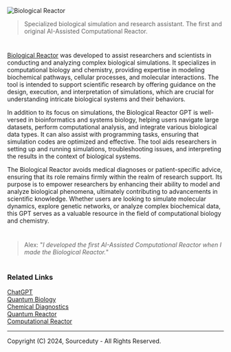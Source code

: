 ![Biological Reactor](https://github.com/user-attachments/assets/080898df-a776-46e7-bd1d-14aa9ff48fab)

> Specialized biological simulation and research assistant. The first and original AI-Assisted Computational Reactor.

#

[Biological Reactor](https://chatgpt.com/g/g-CUVC7pS9G-biological-reactor) was developed to assist researchers and scientists in conducting and analyzing complex biological simulations. It specializes in computational biology and chemistry, providing expertise in modeling biochemical pathways, cellular processes, and molecular interactions. The tool is intended to support scientific research by offering guidance on the design, execution, and interpretation of simulations, which are crucial for understanding intricate biological systems and their behaviors.

In addition to its focus on simulations, the Biological Reactor GPT is well-versed in bioinformatics and systems biology, helping users navigate large datasets, perform computational analysis, and integrate various biological data types. It can also assist with programming tasks, ensuring that simulation codes are optimized and effective. The tool aids researchers in setting up and running simulations, troubleshooting issues, and interpreting the results in the context of biological systems.

The Biological Reactor avoids medical diagnoses or patient-specific advice, ensuring that its role remains firmly within the realm of research support. Its purpose is to empower researchers by enhancing their ability to model and analyze biological phenomena, ultimately contributing to advancements in scientific knowledge. Whether users are looking to simulate molecular dynamics, explore genetic networks, or analyze complex biochemical data, this GPT serves as a valuable resource in the field of computational biology and chemistry.

#

> Alex: "*I developed the first AI-Assisted Computational Reactor when I made the Biological Reactor.*"

#
### Related Links

[ChatGPT](https://github.com/sourceduty/ChatGPT)
<br>
[Quantum Biology](https://chatgpt.com/g/g-xK8fPmlSu-quantum-biology)
<br>
[Chemical Diagnostics](https://chat.openai.com/g/g-Yn1ecDq4f-chemical-diagnostics)
<br>
[Quantum Reactor](https://github.com/sourceduty/Quantum_Reactor)
<br>
[Computational Reactor](https://github.com/sourceduty/Computational_Reactor)

***
Copyright (C) 2024, Sourceduty - All Rights Reserved.
